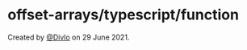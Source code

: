 # offset-arrays/typescript/function

Created by [@Divlo](https://github.com/Divlo) on 29 June 2021.
